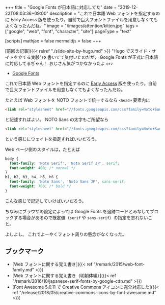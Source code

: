 +++
title = "Google Fonts が日本語に対応してた"
date =  "2019-12-22T08:03:36+09:00"
description = "これで日本語 Web フォントを指定するのに Early Access 版を使ったり，自前で巨大フォントファイルを用意しなくてもよくなったんだね。"
image = "/images/attention/kitten.jpg"
tags = ["google", "web", "font", "character", "site"]
pageType = "text"

[scripts]
  mathjax = false
  mermaidjs = false
+++

[前回の記事]({{< relref "./slide-site-by-hugo.md" >}} "Hugo でスライド・サイトを立てる実験")を書いてて気付いたのだが， Google Fonts が正式に日本語に対応してるぢゃん！ おじさん気がつかなかったよ `orz`

- [Google Fonts](https://www.google.com/fonts/)

これで日本語 Web フォントを指定するのに [Early Access](https://fonts.google.com/earlyaccess "Early Access - Google Fonts") 版を使ったり，自前で巨大フォントファイルを用意しなくてもよくなったんだね。

たとえば Web フォントを NOTO フォントで統一するなら `<head>` 要素内に

```html
<link rel="stylesheet" href="//fonts.googleapis.com/css?family=Noto+Sans+JP|Noto+Sans|Noto+Serif|Noto+Serif+JP&display=swap">
```

と記述すればよい。
NOTO Sans の太字もご所望なら

```html
<link rel="stylesheet" href="//fonts.googleapis.com/css?family=Noto+Sans+JP:400,700|Noto+Sans:400,700|Noto+Serif|Noto+Serif+JP&display=swap">
```

という感じにウェイトを指定すればいいだろう。

Web ページ側のスタイルは，たとえば

```css
body {
  font-family: 'Noto Serif', 'Noto Serif JP', serif;
  font-weight: 400; /* normal */
}
h1, h2, h3, h4, h5, h6 {
  font-family: 'Noto Sans', 'Noto Sans JP', sans-serif;
  font-weight: 700; /* bold */
}
```

こんな感じで記述していけばいいだろう。

ちなみにブラウザの設定によっては Google Fonts を追跡コードとみなしてブロックする場合があるので既定値（`serif` や `sans-serif`）の指定を忘れないこと。

よしよし。
これでよーやくフォント周りの懸念がなくなった。

## ブックマーク

- [Web フォントに関する覚え書き]({{< ref "/remark/2015/web-font-family.md" >}})
- [Web フォントに関する覚え書き（明朝体編）]({{< ref "/remark/2016/10/japanese-serif-fonts-by-google-cdn.md" >}})
- [Font Awesome 5.0.11 で Creative Commons アイコンに完全対応した]({{< ref "/release/2018/05/creative-commons-icons-by-font-awesome.md" >}})

<!-- eof -->
